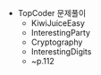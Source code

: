 - TopCoder 문제풀이
  - KiwiJuiceEasy
  - InterestingParty
  - Cryptography
  - InterestingDigits
  - ~p.112
